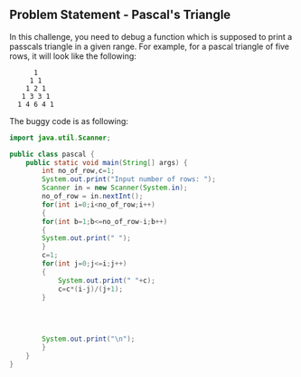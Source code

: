 ## Problem Statement - Pascal's Triangle

In this challenge, you need to debug a function which is supposed to print a passcals triangle in a given range. For example, for a pascal triangle of five rows, it will look like the following:

```
      1
     1 1
    1 2 1
   1 3 3 1
  1 4 6 4 1
```



The buggy code is as following:

```java
import java.util.Scanner;

public class pascal {
    public static void main(String[] args) {
        int no_of_row,c=1;
        System.out.print("Input number of rows: ");
        Scanner in = new Scanner(System.in);
        no_of_row = in.nextInt();
        for(int i=0;i<no_of_row;i++)
        {
        for(int b=1;b<=no_of_row-i;b++)
        {
        System.out.print(" ");
        }
        c=1;
        for(int j=0;j<=i;j++) 
        {
            System.out.print(" "+c);
            c=c*(i-j)/(j+1);
        }
        
        
        

        System.out.print("\n");
        }
    }
}

```

